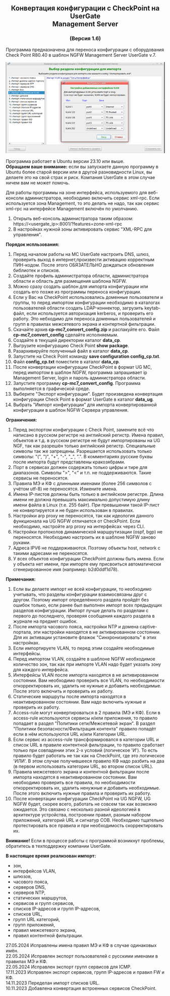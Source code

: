 <h2 align="center">Конвертация конфигурации с CheckPoint на UserGate<br>Management Server</h2>
<h3 align="center">(Версия 1.6)</h3>

Программа предназначена для переноса конфигурации с оборудования Check Point R80.40 в шаблон NGFW Management Server UserGate v.7.

<p align="center"><img src="cp-mc7.png"></p>

Программа работает в Ubuntu версии 23.10 или выше.<br>
<b>Обращаем ваше внимание:</b> если вы запускаете данную программу в Ubuntu более старой версии или в другой разновидности
Linux, вы делаете это на свой страх и риск. Компания UserGate в этом случае ничем вам не может помочь.

Для работы программы на зоне интерфейса, используемого для веб-консоли администратора, необходимо включить сервис xml-rpc.
Если используется зона Management, то это делать не надо, так как сервис xml-rpc на интерфейсе Management включён по умолчанию.
1. Открыть веб-консоль администратора таким образом: https://<usergate_ip>:8001/?features=zone-xml-rpc
2. В настройках нужной зоны активировать сервис "XML-RPC для управления".

<b>Порядок испльзования:</b>
1. Перед началом работы на MC UserGate настроить DNS, шлюз, проверить выход в интернет,произвести активацию корректным ПИН-кодом.
После этого ОБЯЗАТЕЛЬНО дождаться обновления библиотек и списков.
2. Создайте профиль администратора области, администратора области и область для размещения шаблона NGFW.
3. Можно сразу создать шаблон для импорта конфигурации или создать его позже из программы переноса конфигурации.
4. Если у Вас на CheckPoint использовались доменные пользователи и группы, то перед импортом конфигурации необходимо в
каталогах пользователей области создать LDAP-коннектор, загрузить keytab-файл, если используется авторизация kerberos, и проверить
его работу. Это небходимо для переноса доменных пользователей и групп в правилах межсетевого экрана и контертной фильтрации.
5. Скачайте архив <b>cp-mc7_convert_config.zip</b> и распакуйте его. Файл <b>cp-mc7_convert_config</b> сделайте исполняемым.
6. Создайте в текущей директории каталог <b>data_cp</b>.
7. Выгрузите конфигурацию Check Point <b>show package</b>.
8. Разархивируйте полученный файл в каталог <b>data_cp</b>.
9. Запустите на Check Point команду <b>save configuration config_cp.txt</b>.
10. Файл <b>config_cp.txt</b> поместите в каталог <b>data_cp</b>.
11. После конвертации конфигурации CheckPoint в формат UG MC, перед импортом в шаблон NGFW, программа запрашивает ip Management
Server, login и пароль администратора области.
12. Запустите программу <b>cp-mc7_convert_config</b>. Программа выполняется в графической среде.
13. Выберите "Экспорт конфигурации". Будет произведена конвертация конфигурации Check Point в формат UserGate в каталог <b>data_ug</b>.
14. Выбрать "Импорт конфигурации" для импорта конвертированной конфигурации в шаблон NGFW Сервера управления.

<b>Ограничения:</b> 
1. Перед экспортом конфигурации с Check Point, замените всё что написано в русском регистре на английский регистр. Имена
правил, объектов и т.д. в русском регистре не будут импортированы на UG NGF, так как разрешён только английский регистр.
Специальные символы так же запрещены. Разрешается использовать только символы: "(", ")", "+", "-", "_", ".". В комментариях
русские буквы после импорта будут представлены кракозябрами.
2. Порт в сервисах должен содержать только цифры и тире для диапазонов. Символы ">", "<" и т.п. не поддерживаются. Такие
сервисы не переносятся.
3. Правила МЭ и КФ с длинными именами (более 256 символов с учётом utf-8) не переносятся. Измените имена.
4. Имена IP-листов должны быть только в английском регистре. Длина имени не должна превышать максимально допустимую длину имени
файла в Linux (т.е. 255 байт). При превышении такой IP-лист не конвертируется и не буден использован в правилах.
5. Настройки arp proxy не переносятся, так как идеология данного функционала на UG NGFW отличается от CheckPoint. Если необходимо,
настройте arp proxy на интерфейсах через CLI.
6. Настройки протоколов динамической маршрутизации (ospf, bgp) не переносятся. Необходимо настроить их в шаблоне NGFW заново руками.
7. Адреса IPV6 не поддерживаются. Поэтому объекты host, network c такими адресами не переносятся.
8. У всех объектов конфигурации CheckPoint должны быть имена. Если у объекта нет имени, при импорте ему присвоиться автоматически
сгенерированное имя (например: b2d0ddf1d78).

<b>Примечания:</b> 
1. Если вы делаете импорт не всей конфигурации, то необходимо учитывать, что разделы конфигурации взаимосвязаны друг с другом.
Поэтому импорт определённого раздела пройдёт без ошибок только, если ранее был выполнен импорт всех предыдущих разделов конфигурации.
Импорт лучше делать по разделам с первого до последнего, проверяя сообщения каждого раздела в журнале на предмет ошибок.
2. После импорта часового пояса, настройки NTP и домена captive-портала, эти настройки находятся в не активированном состоянии.
Для их активации установите флажок "Синхронизировать" в этих настройках.
3. Если импортируете VLAN, то перед этим создайте необходимые интерфейсы.
4. Перед импортом VLAN, создайте в шаблоне NGFW необходимое количество зон, так как при импорте VLAN надо будет указать зону
для каждого интерфейса.
5. Интерфейсы VLAN после импорта находятся в не активированном состоянии. Вам необходимо проверить все VLAN, по необходимости
откорректировать их, удалить не нужные и добавить необходимые. После этого включить и проверить их работу.
6. Статические маршруты после импорта находятся в неактивированном состоянии. Вам надо включить нужные и проверить их работу.
7. Access-rule могут конвертироваться в 2 правила (МЭ и КФ). Если в access-rule используются сервисы и/или приложения, то правило
попадает в раздел "Политики сети/Межсетевой экран". В раздел "Политики безопасности/Фильтрация контента" правило попадёт
если в нём используются URL и/или Категории URL.
8. Если сервис из access-rule трансформировался в категории URL и список URL в правиле контентной фильтрации, то правило сработает
только при совпадении этих 2-х условий (логическое 'И'). То есть правило будет работать не так как на CheckPoint, где это логическое
'ИЛИ'. В этом случае получившееся правило КФ надо разбить на два (в первом использовать категории URL, во втором список URL).
9. Правила межсетевого экрана и контентной фильтрации после импорта находятся в неактивированном состоянии. Вам необходимо
проверить все правила, по необходимости откорректировать их, удалить ненужные и добавить необходимые. После этого включить
нужные правила и проверить их работу.
10. После конвертации конфигурации CheckPoint на UG NGFW, UG NGFW будет, скорее всего, работать не совсем так как возможно ожидается.
Это связано с несколько разной идеологией в архитектуре устройства, построении правил, разным набором приложений, категорий URL
и сигнатур СОВ. Необходимо тщательно протестировать все правила и при необходимость скорректировать их.

<b>Внимание!</b>  Если в процессе работы с программой возникнут проблемы, обратитесь в техподдержку компании UserGate.

<b>В настоящее время реализован импорт:</b>
- зон,
- интерфейсов VLAN,
- шлюзов,
- часового пояса,
- серверов DNS,
- серверов NTP,
- статических маршрутов,
- сервисов и групп сервисов,
- списков IP-адресов и групп IP-адресов,
- списков URL,
- групп URL категорий,
- групп приложений,
- правил межсетевого экрана,
- правил контентной фильтрации.

27.05.2024  Исправлены имена правил МЭ и КФ в случае одинаковых имён.<br>
22.05.2024  Исправлен экспорт пользователей с русскими именами в правилах МЭ и КФ.<br>
22.05.2024  Исправлен экспорт групп сервисов для ICMP.<br>
17.11.2023  Исправлен экспорт сервисов, групп IP-адресов и правил FW и КФ.<br>
14.11.2023  Переделан импорт списков URL.<br>
10.11.2023  Добавлена конвертация встроенных сервисов CheckPoint.<br>
